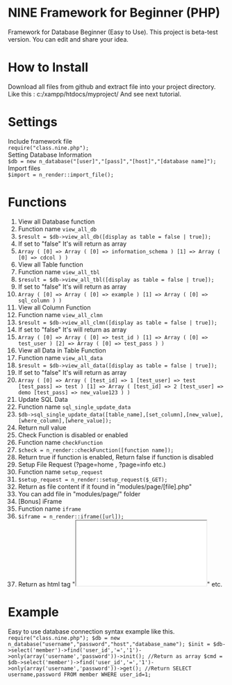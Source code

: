 # NINE Framework for Beginner (PHP) #
Framework for Database Beginner (Easy to Use). This project is beta-test version. You can edit and share your idea.

# How to Install #
Download all files from github and extract file into your project directory. Like this : c:/xampp/htdocs/myproject/ And see next tutorial.

# Settings #
Include framework file<br />
`require("class.nine.php");`<br />
Setting Database Information<br />
`$db = new n_database("[user]","[pass]","[host]","[database name]");`<br />
Import files<br />
`$import = n_render::import_file();`<br />

# Functions #
1. View all Database function
 1.  Function name `view_all_db`
 2.  `$result = $db->view_all_db([display as table = false | true]);`
 3.  If set to "false" It's will return as array
 4.  `Array ( [0] => Array ( [0] => information_schema ) [1] => Array ( [0] => cdcol ) )`
2. View all Table function
 1. Function name `view_all_tbl`
 2. `$result = $db->view_all_tbl([display as table = false | true]);`
 3. If set to "false" It's will return as array
 4. `Array ( [0] => Array ( [0] => example ) [1] => Array ( [0] => sql_column ) )`
3. View all Column Function
 1. Function name `view_all_clmn`
 2. `$result = $db->view_all_clmn([display as table = false | true]);`
 3. If set to "false" It's will return as array
 4. `Array ( [0] => Array ( [0] => test_id ) [1] => Array ( [0] => test_user ) [2] => Array ( [0] => test_pass ) )`
4. View all Data in Table Function
 1. Function name `view_all_data`
 2. `$result = $db->view_all_data([display as table = false | true]);`
 3. If set to "false" It's will return as array
 4. `Array ( [0] => Array ( [test_id] => 1 [test_user] => test [test_pass] => test ) [1] => Array ( [test_id] => 2 [test_user] => demo [test_pass] => new_value123 ) )`
5. Update SQL Data
 1. Function name `sql_single_update_data`
 2. `$db->sql_single_update_data([table_name],[set_column],[new_value],[where_column],[where_value]);`
 3. Return null value
6. Check Function is disabled or enabled
 1. Function name `checkFunction`
 2. `$check = n_render::checkFunction([function name]);`
 3. Return true if function is enabled, Return false if function is disabled
7. Setup File Request (?page=home , ?page=info etc.)
 1. Function name `setup_request`
 2. `$setup_request = n_render::setup_request($_GET);`
 3. Return as file content if it found in "modules/page/[file].php"
 4. You can add file in "modules/page/" folder
8. [Bonus] iFrame
 1. Function name `iframe`
 2. `$iframe = n_render::iframe([url]);`
 3. Return as html tag "<iframe src='[url]'></iframe>"
etc.

# Example #
Easy to use database connection syntax example like this.
`require("class.nine.php");
$db = new n_database("username","password","host","database_name");
$init = $db->select('member')->find('user_id','=','1')->only(array('username','password'))->init();
//Return as array
$cmd = $db->select('member')->find('user_id','=','1')->only(array('username','password'))->get();
//Return SELECT username,password FROM member WHERE user_id=1; 
`

